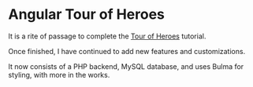 # Angular Tour of Heroes

It is a rite of passage to complete the [Tour of Heroes](https://angular.io/tutorial) tutorial.

Once finished, I have continued to add new features and customizations. 

It now consists of a PHP backend, MySQL database, and uses Bulma for styling, with more in the works.
